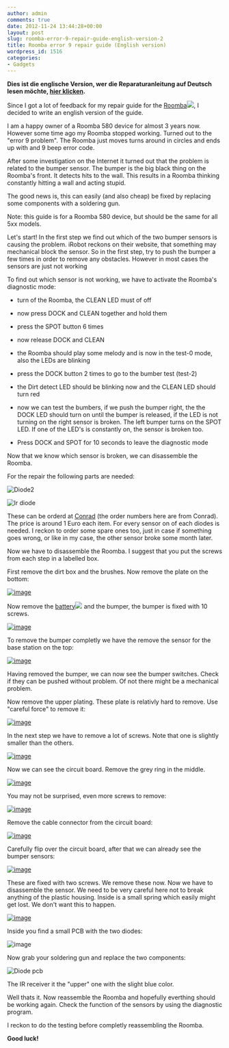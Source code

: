 ```yaml
---
author: admin
comments: true
date: 2012-11-24 13:44:28+00:00
layout: post
slug: roomba-error-9-repair-guide-english-version-2
title: Roomba error 9 repair guide (English version)
wordpress_id: 1516
categories:
- Gadgets
---
```


**Dies ist die englische Version, wer die Reparaturanleitung auf Deutsch lesen möchte, [hier klicken](http://andydunkel.net/gadgets/sonstiges/2012/03/11/roomba-fehler-9reparaturanleitung.html).**




Since I got a lot of feedback for my repair guide for the [Roomba](http://www.amazon.de/gp/product/B002P68ADQ/ref=as_li_ss_tl?ie=UTF8&camp=1638&creative=19454&creativeASIN=B002P68ADQ&linkCode=as2&tag=ekiwide0b-21)![](http://www.assoc-amazon.de/e/ir?t=ekiwide0b-21&l=as2&o=3&a=B002P68ADQ), I decided to write an english version of the guide.




I am a happy owner of a Roomba 580 device for almost 3 years now. However some time ago my Roomba stopped working. Turned out to the "error 9 problem". The Roomba just moves turns around in circles and ends up with and 9 beep error code.




After some investigation on the Internet it turned out that the problem is related to the bumper sensor. The bumper is the big black thing on the Roomba's front. It detects hits to the wall. This results in a Roomba thinking constantly hitting a wall and acting stupid.




The good news is, this can easily (and also cheap) be fixed by replacing some components with a soldering gun.




Note: this guide is for a Roomba 580 device, but should be the same for all 5xx models.




Let's start! In the first step we find out which of the two bumper sensors is causing the problem. iRobot reckons on their website, that something may mechanical block the sensor. So in the first step, try to push the bumper a few times in order to remove any obstacles. However in most cases the sensors are just not working




To find out which sensor is not working, we have to activate the Roomba's diagnostic mode:






  * turn of the Roomba, the CLEAN LED must of off


  * now press DOCK and CLEAN together and hold them


  * press the SPOT button 6 times


  * now release DOCK and CLEAN


  * the Roomba should play some melody and is now in the test-0 mode, also the LEDs are blinking


  * press the DOCK button 2 times to go to the bumber test (test-2)


  * the Dirt detect LED should be blinking now and the CLEAN LED should turn red


  * now we can test the bumbers, if we push the bumper right, the the DOCK LED should turn on until the bumper is released, if the LED is not turning on the right sensor is broken. The left bumper turns on the SPOT LED. If one of the LED's is constantly on, the sensor is broken too.


  * Press DOCK and SPOT for 10 seconds to leave the diagnostic mode




Now that we know which sensor is broken, we can disassemble the Roomba.




For the repair the following parts are needed:




![Diode2](http://andydunkel.net/assets/uploads/2012/11/diode2.png)




![Ir diode](http://andydunkel.net/assets/uploads/2012/11/ir_diode.png)




These can be orderd at [Conrad](http://www.conrad.com) (the order numbers here are from Conrad). The price is around 1 Euro each item. For every sensor on of each diodes is needed. I reckon to order some spare ones too, just in case if something goes wrong, or like in my case, the other sensor broke some month later.




Now we have to disassemble the Roomba. I suggest that you put the screws from each step in a labelled box.




First remove the dirt box and the brushes. Now remove the plate on the bottom:




[![image](http://andydunkel.net/assets/uploads/2012/03/image_thumb1.png)](http://andydunkel.net/assets/uploads/2012/03/image1.png)




Now remove the [battery](http://www.amazon.de/gp/product/B001VHQ32U/ref=as_li_ss_tl?ie=UTF8&camp=1638&creative=19454&creativeASIN=B001VHQ32U&linkCode=as2&tag=ekiwide0b-21)![](http://www.assoc-amazon.de/e/ir?t=ekiwide0b-21&l=as2&o=3&a=B001VHQ32U) and the bumper, the bumper is fixed with 10 screws.




[![image](http://andydunkel.net/assets/uploads/2012/03/image_thumb2.png)](http://andydunkel.net/assets/uploads/2012/03/image2.png)




To remove the bumper completly we have the remove the sensor for the base station on the top:




[![image](http://andydunkel.net/assets/uploads/2012/03/image_thumb3.png)](http://andydunkel.net/assets/uploads/2012/03/image3.png)




Having removed the bumper, we can now see the bumper switches. Check if they can be pushed without problem. Of not there might be a mechanical problem.




Now remove the upper plating. These plate is relativly hard to remove. Use "careful force" to remove it:




[![image](http://andydunkel.net/assets/uploads/2012/03/image_thumb4.png)](http://andydunkel.net/assets/uploads/2012/03/image4.png)




In the next step we have to remove a lot of screws. Note that one is slightly smaller than the others.




[![image](http://andydunkel.net/assets/uploads/2012/03/image_thumb5.png)](http://andydunkel.net/assets/uploads/2012/03/image5.png)




Now we can see the circuit board. Remove the grey ring in the middle.




[![image](http://andydunkel.net/assets/uploads/2012/03/image_thumb6.png)](http://andydunkel.net/assets/uploads/2012/03/image6.png)




You may not be surprised, even more screws to remove:




[![image](http://andydunkel.net/assets/uploads/2012/03/image_thumb7.png)](http://andydunkel.net/assets/uploads/2012/03/image7.png)




Remove the cable connector from the circuit board:




[![image](http://andydunkel.net/assets/uploads/2012/03/image_thumb8.png)](http://andydunkel.net/assets/uploads/2012/03/image8.png)




Carefully flip over the circuit board, after that we can already see the bumper sensors:




[![image](http://andydunkel.net/assets/uploads/2012/03/image_thumb9.png)](http://andydunkel.net/assets/uploads/2012/03/image9.png)




These are fixed with two screws. We remove these now. Now we have to disassemble the sensor. We need to be very careful here not to break anything of the plastic housing. Inside is a small spring which easily might get lost. We don't want this to happen.




[![image](http://andydunkel.net/assets/uploads/2012/03/image_thumb10.png)](http://andydunkel.net/assets/uploads/2012/03/image10.png)




Inside you find a small PCB with the two diodes:




![image](http://andydunkel.net/assets/uploads/2012/03/image11.png)




Now grab your soldering gun and replace the two components:




![Diode pcb](http://andydunkel.net/assets/uploads/2012/11/diode_pcb.jpg)




The IR receiver it the "upper" one with the slight blue color.




Well thats it. Now reassemble the Roomba and hopefully everthing should be working again. Check the function of the sensors by using the diagnostic program.




I reckon to do the testing before completly reassembling the Roomba.




**Good luck!**
